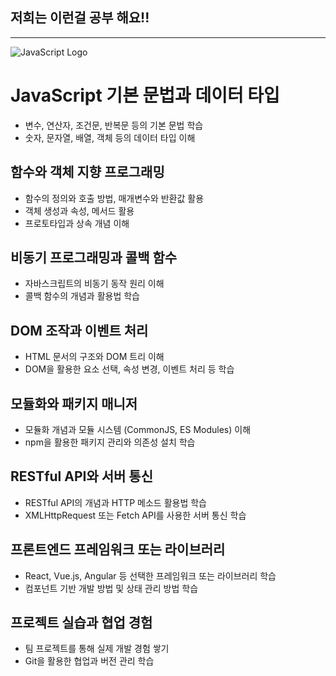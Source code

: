 ## 저희는 이런걸 공부 해요!!

------------------------------------------------------------------------------------------------------------------------------------------------------
![JavaScript Logo](https://upload.wikimedia.org/wikipedia/commons/6/6a/JavaScript-logo.png)

# JavaScript 기본 문법과 데이터 타입

- 변수, 연산자, 조건문, 반복문 등의 기본 문법 학습
- 숫자, 문자열, 배열, 객체 등의 데이터 타입 이해

## 함수와 객체 지향 프로그래밍

- 함수의 정의와 호출 방법, 매개변수와 반환값 활용
- 객체 생성과 속성, 메서드 활용
- 프로토타입과 상속 개념 이해

## 비동기 프로그래밍과 콜백 함수

- 자바스크립트의 비동기 동작 원리 이해
- 콜백 함수의 개념과 활용법 학습

## DOM 조작과 이벤트 처리

- HTML 문서의 구조와 DOM 트리 이해
- DOM을 활용한 요소 선택, 속성 변경, 이벤트 처리 등 학습

## 모듈화와 패키지 매니저

- 모듈화 개념과 모듈 시스템 (CommonJS, ES Modules) 이해
- npm을 활용한 패키지 관리와 의존성 설치 학습

## RESTful API와 서버 통신

- RESTful API의 개념과 HTTP 메소드 활용법 학습
- XMLHttpRequest 또는 Fetch API를 사용한 서버 통신 학습

## 프론트엔드 프레임워크 또는 라이브러리

- React, Vue.js, Angular 등 선택한 프레임워크 또는 라이브러리 학습
- 컴포넌트 기반 개발 방법 및 상태 관리 방법 학습

## 프로젝트 실습과 협업 경험

- 팀 프로젝트를 통해 실제 개발 경험 쌓기
- Git을 활용한 협업과 버전 관리 학습
